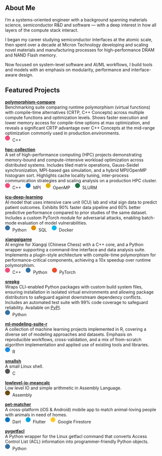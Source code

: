 
## About Me

I’m a systems-oriented engineer with a background spanning materials science, semiconductor R&D and software — with a deep interest in how all layers of the compute stack interact.

I began my career studying semiconductor interfaces at the atomic scale, then spent over a decade at Micron Technology developing and scaling novel materials and manufacturing processes for high-performance DRAM and NAND Flash memory.

Now focused on system-level software and AI/ML workflows, I build tools and models with an emphasis on modularity, performance and interface-aware design.


## Featured Projects
[**polymorphism-compare**](https://github.com/duanegoodner/polymorphism-compare)  
Benchmarking suite comparing runtime polymorphism (virtual functions) with compile-time alternatives (CRTP, C++ Concepts) across multiple compute functions and optimization levels. Shows faster execution and lower memory access for compile-time options at max optimization, and reveals a significant CRTP advantage over C++ Concepts at the mid-range optimization commonly used in production.environments.  
![C++](https://github.com/duanegoodner/duanegoodner/raw/main/assets/svg/cpp-dot.svg) C++

[**hpc-collection**](https://github.com/duanegoodner/hpc-collection)  
A set of high-performance computing (HPC) projects demonstrating memory-bound and compute-intensive workload optimization across distributed systems. Includes tiled matrix operations, Gauss-Seidel synchronization, MPI-based gas simulation, and a hybrid MPI/OpenMP histogram sort. Highlights cache locality tuning, inter-process communication strategies and scaling analysis on a production HPC cluster.  
![C++](https://github.com/duanegoodner/duanegoodner/raw/main/assets/svg/cpp-dot.svg) C++&nbsp;&nbsp;&nbsp;&nbsp;![MPI](https://github.com/duanegoodner/duanegoodner/raw/main/assets/svg/mpi-dot.svg) MPI&nbsp;&nbsp;&nbsp;&nbsp;![OpenMP](https://github.com/duanegoodner/duanegoodner/raw/main/assets/svg/openmp-dot.svg) OpenMP&nbsp;&nbsp;&nbsp;&nbsp;![SLURM](https://github.com/duanegoodner/duanegoodner/raw/main/assets/svg/slurm-dot.svg) SLURM


[**icu-deep-learning**](https://github.com/duanegoodner/icu-deep-learning)  
AI model that uses intensive care unit (ICU) lab and vital sign data to predict patient outcomes. Exhibits 90% faster data pipeline and 60% better predictive performance compared to prior studies of the same dataset. Includes a custom PyTorch module for adversarial attacks, enabling batch-mode evaluation of model vulnerabilities.  
![Python](https://github.com/duanegoodner/duanegoodner/raw/main/assets/svg/python-dot.svg) Python&nbsp;&nbsp;&nbsp;&nbsp;![SQL](https://github.com/duanegoodner/duanegoodner/raw/main/assets/svg/sql-dot.svg) SQL&nbsp;&nbsp;&nbsp;&nbsp;![Docker](https://github.com/duanegoodner/duanegoodner/raw/main/assets/svg/docker-dot.svg) Docker

[**xiangqigame**](https://github.com/duanegoodner/xiangqigame)  
AI engine for Xiangqi (Chinese Chess) with a C++ core, and a Python wrapper supporting a command-line interface and data analysis suite. Implements a plugin-style architecture with compile-time polymorphism for performance-critical components, achieving a 10x speedup over runtime polymorphism.  
![C++](https://github.com/duanegoodner/duanegoodner/raw/main/assets/svg/cpp-dot.svg) C++&nbsp;&nbsp;&nbsp;&nbsp;![Python](https://github.com/duanegoodner/duanegoodner/raw/main/assets/svg/python-dot.svg) Python&nbsp;&nbsp;&nbsp;&nbsp;![PyTorch](https://github.com/duanegoodner/duanegoodner/raw/main/assets/svg/pytorch-dot.svg) PyTorch

[**srepkg**](https://github.com/duanegoodner/srepkg)  
Wraps CLI-enabled Python packages with custom build system files, ensuring installation in isolated virtual environments and allowing package distributors to safeguard against downstream dependency conflicts. Includes an automated test suite with 99% code coverage to safeguard reliability. Available on [PyPI](https://pypi.org/project/srepkg/).    
![Python](https://github.com/duanegoodner/duanegoodner/raw/main/assets/svg/python-dot.svg) Python

[**ml-modeling-suite-r**](https://github.com/duanegoodner/ml-modeling-suite-r)  
A collection of machine learning projects implemented in R, covering a diverse set of modeling approaches and datasets. Emphasis on reproducible workflows, cross-validation, and a mix of from-scratch algorithm implementation and applied use of existing tools and libraries.  
![R](https://github.com/duanegoodner/duanegoodner/raw/main/assets/svg/r-dot.svg) R


[**smallsh**](https://github.com/duanegoodner/smallsh)  
A small Linux shell.  
![C](https://github.com/duanegoodner/duanegoodner/raw/main/assets/svg/c-dot.svg) C

[**lowlevel-io-meancalc**](https://github.com/duanegoodner/lowlevel_io_meancalc)  
Low level IO and simple arithmetic in Assembly Language.  
![Assembly](https://github.com/duanegoodner/duanegoodner/raw/main/assets/svg/assembly-dot.svg) Assembly

[**pet-matcher**](https://github.com/duanegoodner/pet-matcher)  
A cross-platform (iOS & Android) mobile app to match animal-loving people with animals in need of homes.  
![Dart](https://github.com/duanegoodner/duanegoodner/raw/main/assets/svg/dart-dot.svg) Dart&nbsp;&nbsp;&nbsp;&nbsp;![Flutter](https://github.com/duanegoodner/duanegoodner/raw/main/assets/svg/fluorescentblue-dot.svg) Flutter&nbsp;&nbsp;&nbsp;&nbsp;![Firestore](https://github.com/duanegoodner/duanegoodner/raw/main/assets/svg/firestore-dot.svg) Google Firestore

[**pygetfacl**](https://github.com/duanegoodner/pygetfacl)  
A Python wrapper for the Linux getfacl command that converts Access Control List (ACL) information into programmer-friendly Python objects.  
![Python](https://github.com/duanegoodner/duanegoodner/raw/main/assets/svg/python-dot.svg) Python

<!-- [**btrfs-restic**](https://github.com/duanegoodner/btrfs-restic)  
Takes snapshots of BTRFS sub-volumes, then sends snapshotted data to a remote Restic repository. Does not require BTRFS on the remote.  
![Python](https://github.com/duanegoodner/duanegoodner/raw/main/assets/svg/shell-dot.svg) Shell -->


<!-- [**docker-postgres-mimiciii**](https://github.com/duanegoodner/docker-postgres-mimiciii)  
Streamlines the use of a PostgreSQL Medical Information Mart for Intensive Care III (MIMIC-III) in a containerized applicaton.  
![Python](https://github.com/duanegoodner/duanegoodner/raw/main/assets/svg/shell-dot.svg) Shell -->

<!-- ### petsearcher:
### gas-sim-hpc:
### datavis_sat_1992:
### cs340-project-backend:
### nypl_menus:
### stat420-final-project: -->



